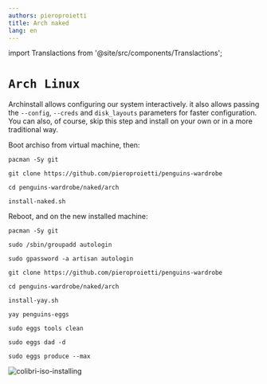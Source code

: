 ```yaml
---
authors: pieroproietti
title: Arch naked
lang: en
---
```

import Translactions from '@site/src/components/Translactions';

<Translactions />

# `Arch Linux`
Archinstall allows configuring our system interactively. it also allows passing the ```--config```, ```--creds``` and ```disk_layouts``` parameters for faster configuration. You can also, of course, skip this step and install on your own or in a more traditional way.

Boot archiso from virtual machine, then:

`pacman -Sy git`

`git clone https://github.com/pieroproietti/penguins-wardrobe`

`cd penguins-wardrobe/naked/arch`

`install-naked.sh`


Reboot, and on the new installed machine:

`pacman -Sy git`

`sudo /sbin/groupadd autologin`

`sudo gpassword -a artisan autologin`

`git clone https://github.com/pieroproietti/penguins-wardrobe`

`cd penguins-wardrobe/naked/arch`

`install-yay.sh`

`yay penguins-eggs`

`sudo eggs tools clean`

`sudo eggs dad -d`

`sudo eggs produce --max`

![colibri-iso-installing](/images/arch-naked/colibri-iso-installing.png)
